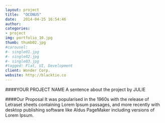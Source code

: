 ```yaml
---
layout: project
title:  "OCONUS"
date:   2014-04-25 16:54:46
author: 
categories:
- project
img: portfolio_10.jpg
thumb: thumb02.jpg
#carousel:
#- single01.jpg
#- single02.jpg
#- single03.jpg
#tagged: Flat, UI, Development
client: Wonder Corp.
website: http://blacktie.co
---
```

####YOUR PROJECT NAME
A sentence about the project by JULIE

####Our Proposal
It was popularised in the 1960s with the release of Letraset sheets containing Lorem Ipsum passages, and more recently with desktop publishing software like Aldus PageMaker including versions of Lorem Ipsum.
